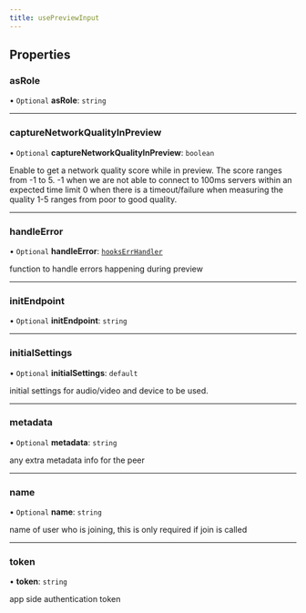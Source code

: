 ```yaml
---
title: usePreviewInput
---
```


## Properties

### asRole

• `Optional` **asRole**: `string`

___

### captureNetworkQualityInPreview

• `Optional` **captureNetworkQualityInPreview**: `boolean`

Enable to get a network quality score while in preview. The score ranges from -1 to 5.
-1 when we are not able to connect to 100ms servers within an expected time limit
0 when there is a timeout/failure when measuring the quality
1-5 ranges from poor to good quality.

___

### handleError

• `Optional` **handleError**: [`hooksErrHandler`](/api-reference/javascript/v2/react/home/content#hookserrhandler)

function to handle errors happening during preview

___

### initEndpoint

• `Optional` **initEndpoint**: `string`

___

### initialSettings

• `Optional` **initialSettings**: `default`

initial settings for audio/video and device to be used.

___

### metadata

• `Optional` **metadata**: `string`

any extra metadata info for the peer

___

### name

• `Optional` **name**: `string`

name of user who is joining, this is only required if join is called

___

### token

• **token**: `string`

app side authentication token
